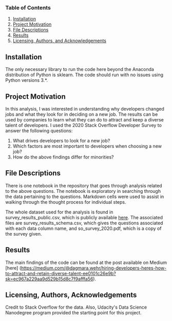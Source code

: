### Table of Contents

1. [Installation](#installation)
2. [Project Motivation](#motivation)
3. [File Descriptions](#files)
4. [Results](#results)
5. [Licensing, Authors, and Acknowledgements](#licensing)

## Installation <a name="installation"></a>

The only necessary library to run the code here beyond the Anaconda distribution of Python is sklearn.  The code should run with no issues using Python versions 3.*.

## Project Motivation<a name="motivation"></a>

In this analysis, I was interested in understanding why developers changed jobs and what they look for in deciding on a new job. The results can be used by companies to learn what they can do to attract and keep a diverse talent of developers. I used the 2020 Stack Overflow Developer Survey to answer the following questions:

1. What drives developers to look for a new job?
2. Which factors are most important to developers when choosing a new job?
3. How do the above findings differ for minorities?

## File Descriptions <a name="files"></a>

There is one notebook in the repository that goes through analysis related to the above questions.  The notebook is exploratory in searching through the data pertaining to the questions.  Markdown cells were used to assist in walking through the thought process for individual steps.

The whole dataset used for the analysis is found in survey_results_public.csv, which is publicly available [here](https://insights.stackoverflow.com/survey). The associated files are survey_results_schema.csv, which gives the questions associated with each data column name, and so_survey_2020.pdf, which is a copy of the survey given.

## Results<a name="results"></a>

The main findings of the code can be found at the post available on Medium [here] (https://medium.com/@dagmara.wehr/hiring-developers-heres-how-to-attract-and-retain-diverse-talent-ee0101c26e9b?sk=ec967a229aa9d529b15d8c7f9afffa56).

## Licensing, Authors, Acknowledgements<a name="licensing"></a>

Credit to Stack Overflow for the data. Also, Udacity's Data Science Nanodegree program provided the starting point for this project.
